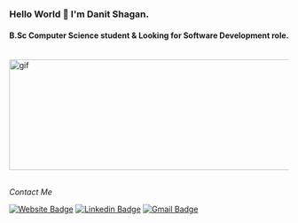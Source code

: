 ### Hello World 👋 I'm Danit Shagan.
#### B.Sc Computer Science student & Looking for Software Development role.
<br />

<div class="container">
  <img src="https://github.com/Danit-Shagan/Danit-shagan/blob/main/Danit.gif" height='200' width='550' alt="gif"</img>
</div>
<br />

<p align="left">
  <i> Contact Me </i>
  
   [![Website Badge](https://img.shields.io/badge/-MyResume-47CCCC?style=flat&logo=Google-Chrome&logoColor=white&link=https://drive.google.com/file/d/1sHicx-Y-4w4wypyoZ33ZSk2erjzzGuXo/view)](https://drive.google.com/file/d/1sHicx-Y-4w4wypyoZ33ZSk2erjzzGuXo/view) 
   [![Linkedin Badge](https://img.shields.io/badge/-DanitShagan-blue?style=flat-square&logo=Linkedin&logoColor=white&link=https://www.linkedin.com/in/danit-shagan-62b671192/)](https://www.linkedin.com/in/danit-shagan-62b671192/) 
   [![Gmail Badge](https://img.shields.io/badge/-danishagan@gmail.com-c14438?style=flat-square&logo=Gmail&logoColor=white&link=mailto:danishagan@gmail.com)](mailto:danishagan@gmail.com)
   
</p>
